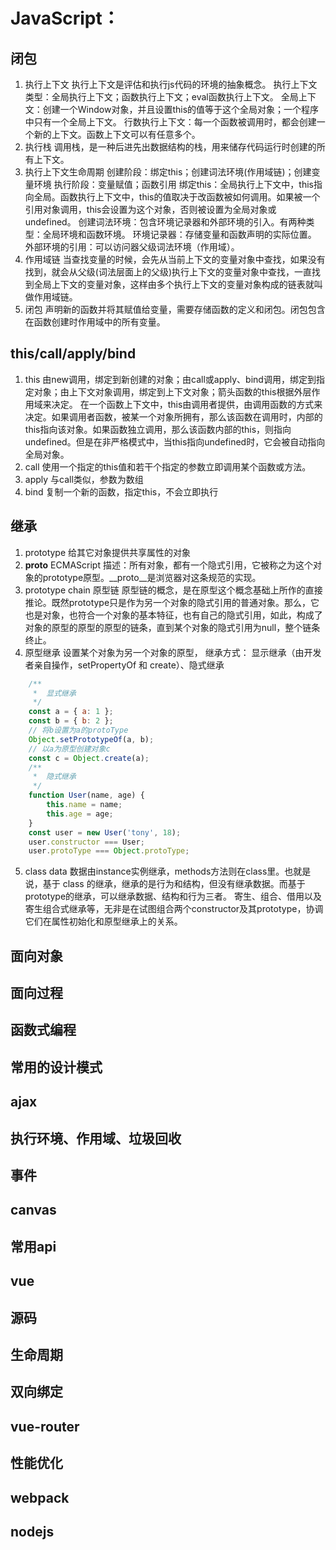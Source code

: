 # JavaScript：
## 闭包
1. 执行上下文
执行上下文是评估和执行js代码的环境的抽象概念。
执行上下文类型：全局执行上下文；函数执行上下文；eval函数执行上下文。
全局上下文：创建一个Window对象，并且设置this的值等于这个全局对象；一个程序中只有一个全局上下文。
行数执行上下文：每一个函数被调用时，都会创建一个新的上下文。函数上下文可以有任意多个。
2. 执行栈
调用栈，是一种后进先出数据结构的栈，用来储存代码运行时创建的所有上下文。
3. 执行上下文生命周期
创建阶段：绑定this；创建词法环境(作用域链)；创建变量环境
执行阶段：变量赋值；函数引用
绑定this：全局执行上下文中，this指向全局。函数执行上下文中，this的值取决于改函数被如何调用。如果被一个引用对象调用，this会设置为这个对象，否则被设置为全局对象或undefined。
创建词法环境：包含环境记录器和外部环境的引入。有两种类型：全局环境和函数环境。
环境记录器：存储变量和函数声明的实际位置。
外部环境的引用：可以访问器父级词法环境（作用域）。
4. 作用域链
当查找变量的时候，会先从当前上下文的变量对象中查找，如果没有找到，就会从父级(词法层面上的父级)执行上下文的变量对象中查找，一直找到全局上下文的变量对象，这样由多个执行上下文的变量对象构成的链表就叫做作用域链。
5. 闭包
声明新的函数并将其赋值给变量，需要存储函数的定义和闭包。闭包包含在函数创建时作用域中的所有变量。
## this/call/apply/bind
1. this
由new调用，绑定到新创建的对象；由call或apply、bind调用，绑定到指定对象；由上下文对象调用，绑定到上下文对象；箭头函数的this根据外层作用域来决定。
在一个函数上下文中，this由调用者提供，由调用函数的方式来决定。如果调用者函数，被某一个对象所拥有，那么该函数在调用时，内部的this指向该对象。如果函数独立调用，那么该函数内部的this，则指向undefined。但是在非严格模式中，当this指向undefined时，它会被自动指向全局对象。
2. call
使用一个指定的this值和若干个指定的参数立即调用某个函数或方法。
3. apply
与call类似，参数为数组
4. bind
复制一个新的函数，指定this，不会立即执行
## 继承
1. prototype
给其它对象提供共享属性的对象
2. __proto__
ECMAScript 描述：所有对象，都有一个隐式引用，它被称之为这个对象的prototype原型。__proto__是浏览器对这条规范的实现。
3. prototype chain 原型链
原型链的概念，是在原型这个概念基础上所作的直接推论。既然prototype只是作为另一个对象的隐式引用的普通对象。那么，它也是对象，也符合一个对象的基本特征，也有自己的隐式引用，如此，构成了对象的原型的原型的原型的链条，直到某个对象的隐式引用为null，整个链条终止。
4. 原型继承
设置某个对象为另一个对象的原型， 继承方式： 显示继承（由开发者亲自操作，setPropertyOf 和 create）、隐式继承
```js
    /**
     *  显式继承
     */
    const a = { a: 1 };
    const b = { b: 2 };
    // 将b设置为a的protoType
    Object.setPrototypeOf(a, b);
    // 以a为原型创建对象c
    const c = Object.create(a);
    /**
     *  隐式继承
     */
    function User(name, age) {
        this.name = name;
        this.age = age;
    }
    const user = new User('tony', 18);
    user.constructor === User;
    user.protoType === Object.protoType;
```
5. class
data 数据由instance实例继承，methods方法则在class里。也就是说，基于 class 的继承，继承的是行为和结构，但没有继承数据。而基于prototype的继承，可以继承数据、结构和行为三者。
寄生、组合、借用以及寄生组合式继承等，无非是在试图组合两个constructor及其prototype，协调它们在属性初始化和原型继承上的关系。
## 面向对象
## 面向过程
## 函数式编程
## 常用的设计模式
## ajax
## 执行环境、作用域、垃圾回收
## 事件
## canvas
## 常用api
## vue
## 源码
## 生命周期
## 双向绑定
## vue-router
## 性能优化
## webpack
## nodejs